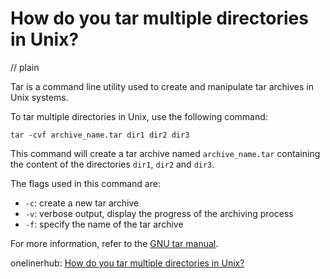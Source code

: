 # How do you tar multiple directories in Unix?
// plain

Tar is a command line utility used to create and manipulate tar archives in Unix systems.

To tar multiple directories in Unix, use the following command:

```
tar -cvf archive_name.tar dir1 dir2 dir3
```

This command will create a tar archive named `archive_name.tar` containing the content of the directories `dir1`, `dir2` and `dir3`.

The flags used in this command are:
- `-c`: create a new tar archive
- `-v`: verbose output, display the progress of the archiving process
- `-f`: specify the name of the tar archive

For more information, refer to the [GNU tar manual](https://www.gnu.org/software/tar/manual/tar.html).

onelinerhub: [How do you tar multiple directories in Unix?](https://onelinerhub.com/cli-tar/how-do-you-tar-multiple-directories-in-unix)
